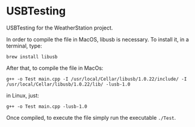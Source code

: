 # USBTesting
USBTesting for the WeatherStation project.

In order to compile the file in MacOS, libusb is necessary. To install it, in a terminal, type:

`brew install libusb`

After that, to compile the file in MacOs:

`g++ -o Test main.cpp -I /usr/local/Cellar/libusb/1.0.22/include/ -I /usr/local/Cellar/libusb/1.0.22/lib/ -lusb-1.0`

in Linux, just:

`g++ -o Test main.cpp -lusb-1.0`

Once compiled, to execute the file simply run the executable `./Test`.
